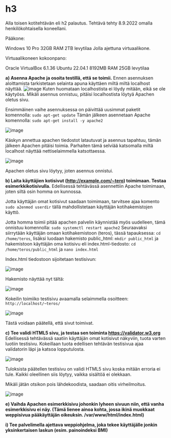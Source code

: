 # h3

Alla toisen kotitehtävän eli h2 palautus. Tehtävä tehty 8.9.2022 omalla henkilökohtaisella koneellani.

Pääkone:

Windows 10 Pro 32GB RAM 2TB levytilaa Jolla ajettuna virtuaalikone.

Virtuaalikoneen kokoonpano:

Oracle VirtualBox 6.1.36 Ubuntu 22.04.1 8192MB RAM 25GB levytilaa


**a) Asenna Apache ja osoita testillä, että se toimii.**
Ennen asennuksen aloittamista tarkistetaan selainta apuna käyttäen miltä miltä localhost näyttää. 
![image](https://user-images.githubusercontent.com/102689055/190260490-76857e72-8a47-4fe8-b066-ab9c30badd5f.png)
Kuten huomataan localhostista ei löydy mitään, eikä se ole käytyöss. Mikäli asennus onnistuu, pitäisi localhostista löytyä Apachen oletus sivu.

Ensimmäinen vaihe asennuksessa on päivittää uusimmat paketit komennolla: `sudo apt-get update`
Tämän jälkeen asennetaan Apache komennolla: `sudo apt-get install -y apache2`

![image](https://user-images.githubusercontent.com/102689055/190261124-bc5c5a37-abd7-4a25-8dab-1deb42ad53ef.png)

Käskyn annettua apachen tiedostot latautuvat ja asennus tapahtuu, tämän jälkeen Apachen pitäisi toimia. 
Parhaiten tämä selviää katsomalla miltä localhost näyttää nettiselaimmella katsottaessa. 

![image](https://user-images.githubusercontent.com/102689055/190261416-8bfb73e8-a675-401c-9328-e5cb7971122c.png)

Apachen oletus sivu löytyy, joten asennus onnistui. 


**b) Laita käyttäjien kotisivut (http://example.com/~tero) toimimaan. Testaa esimerkkikotisivulla.**
Edellisessä tehtävässä asennettiin Apache toimimaan, joten siltä osin homma on kunnossa. 

Jotta käyttäjän omat kotisivut saadaan toimimaan, tarvitsee ajaa komento `sudo a2enmod userdir` tällä mahdollistetaan käyttäjän kotihakemistojen käyttö. 

Jotta homma toimii pitää apachen palvelin käynnistää myös uudelleen, tämä onnistuu komennolla: `sudo systemctl restart apache2`
Seuraavaksi siirrytään käyttäjän omaan kotihakemistoon (teros), tässä tapauksessa: `cd /home/teros`, lisäksi luodaan hakemisto public_html: `mkdir public_html` ja hakemistoon käyttäjän oma kotisivu eli index.html-tiedosto: `cd /home/teros/public_html` ja `nano index.html` 

Index.html tiedostoon sijoitetaan testisivun:

![image](https://user-images.githubusercontent.com/102689055/190266282-b69340b7-e110-445d-98a4-03fe569c83d4.png)


Hakemisto näyttää nyt tältä: 

![image](https://user-images.githubusercontent.com/102689055/190265465-5f33378c-2b4c-44ef-9ab7-701593a64d92.png)

Kokeilin toimiiko testisivu avaamalla selaimmella osoitteen: `http://localhost/~teros/`

![image](https://user-images.githubusercontent.com/102689055/190266887-6229e02f-4caf-4345-8a44-595a190a4a34.png)

Tästä voidaan päätellä, että sivut toimivat. 



**c) Tee validi HTML5 sivu, ja testaa sen toiminta https://validator.w3.org**
Edellisessä tehtävässä saatiin käyttäjän omat kotisivut näkyviin, tuota varten luotiin testisivu. Kokeillaan tuota edellisen tehtävän testisivua ajaa validatorin läpi ja katsoa lopputulosta. 

![image](https://user-images.githubusercontent.com/102689055/190267401-8ba1b91d-7a4c-460c-ab7b-cfd5e34954a9.png)

Tuloksista päätellen testisivu on validi HTML5 sivu koska mitään erroria ei tule. Kaikki oleellinen siis löytyy, vaikka sisältöä ei olekkaan. 

Mikäli jätän otsikon pois lähdekoodista, saadaan oitis virheilmoitus. 

![image](https://user-images.githubusercontent.com/102689055/190268084-9806a4c8-a6a1-4cd5-97b9-96abda3b4dba.png)


 
**e) Vaihda Apachen esimerkkisivu johonkin lyheen sivuun niin, että vanha esimerkkisivu ei näy. (Tämä lienee ainoa kohta, jossa ikinä muokkaat weppisivua pääkäyttäjän 
oikeuksin. /var/www/html/index.html)**


**i) Tee palvelimella ajettava weppiohjelma, joka tekee käyttäjälle jonkin yksinkertaisen laskun (esim. painoindeksi BMI)**
